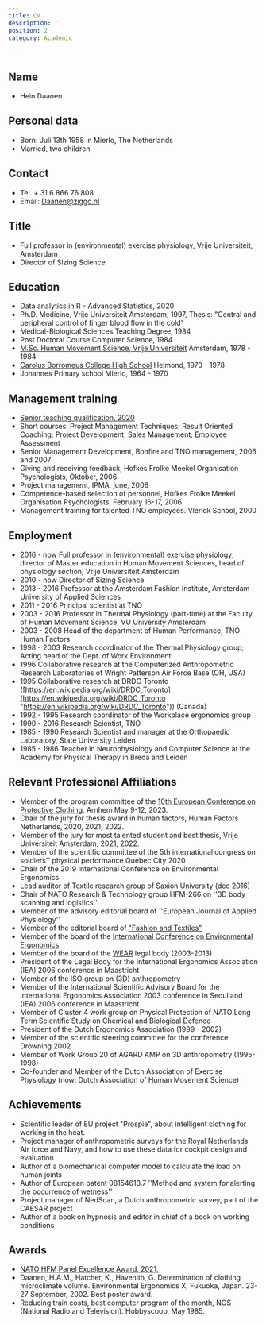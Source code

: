 ```yaml
---
title: CV
description: ''
position: 2
category: Academic

---
```

## Name

* Hein Daanen

## Personal data

* Born: Juli 13th 1958 in Mierlo, The Netherlands
* Married, two children

## Contact

* Tel. + 31 6 866 76 808
* Email: Daanen@ziggo.nl

## Title

* Full professor in (environmental) exercise physiology, Vrije Universiteit, Amsterdam
* Director of Sizing Science

## Education

* Data analytics in R - Advanced Statistics, 2020
* Ph.D. Medicine, Vrije Universiteit Amsterdam, 1997, Thesis: "Central and peripheral control of finger blood flow in the cold"
* Medical-Biological Sciences Teaching Degree, 1984
* Post Doctoral Course Computer Science, 1984
* [M.Sc. Human Movement Science, Vrije Universiteit](https://vu.nl/en/about-vu/faculties/faculty-of-behavioural-and-movement-sciences/departments/human-movement-sciences) Amsterdam, 1978 - 1984
* [Carolus Borromeus College High School](http://www.carolus.nl) Helmond, 1970 - 1978
* Johannes Primary school Mierlo, 1964 - 1970

## Management training

* [Senior teaching qualification, 2020](/images/stq.pdf "STQ")
* Short courses: Project Management Techniques; Result Oriented Coaching; Project Development; Sales Management; Employee Assessment
* Senior Management Development, Bonfire and TNO management, 2006 and 2007
* Giving and receiving feedback, Hofkes Frolke Meekel Organisation Psychologists, Oktober, 2006
* Project management, IPMA, june, 2006
* Competence-based selection of personnel, Hofkes Frolke Meekel Organisation Psychologists, February 16-17, 2006
* Management training for talented TNO employees. Vlerick School, 2000

## Employment

* 2016 - now Full professor in (environmental) exercise physiology; director of Master education in Human Movement Sciences, head of physiology section, Vrije Universiteit Amsterdam
* 2010 - now Director of Sizing Science
* 2013 - 2016 Professor at the Amsterdam Fashion Institute, Amsterdam University of Applied Sciences
* 2011 - 2016 Principal scientist at TNO
* 2003 - 2016 Professor in Thermal Physiology (part-time) at the Faculty of Human Movement Science, VU University Amsterdam
* 2003 - 2008 Head of the department of Human Performance, TNO Human Factors
* 1998 - 2003 Research coordinator of the Thermal Physiology group; Acting head of the Dept. of Work Environment
* 1996 Collaborative research at the Computerized Anthropometric Research Laboratories of Wright Patterson Air Force Base (OH, USA)
* 1995 Collaborative research at DRDC Toronto ([https://en.wikipedia.org/wiki/DRDC_Toronto](https://en.wikipedia.org/wiki/DRDC_Toronto "https://en.wikipedia.org/wiki/DRDC_Toronto")) (Canada)
* 1992 - 1995 Research coordinator of the Workplace ergonomics group
* 1990 - 2016 Research Scientist, TNO
* 1985 - 1990 Research Scientist and manager at the Orthopaedic Laboratory, State University Leiden
* 1985 - 1986 Teacher in Neurophysiology and Computer Science at the Academy for Physical Therapy in Breda and Leiden

## Relevant Professional Affiliations

* Member of the program committee of the [10th European Conference on Protective Clothing](https://ecpc.nipv.nl/ "ECPC"), Arnhem May 9-12, 2023.
* Chair of the jury for thesis award in human factors, Human Factors Netherlands, 2020, 2021, 2022.
* Member of the jury for most talented student and best thesis, Vrije Universiteit Amsterdam, 2021, 2022.
* Member of the scientific committee of the 5th international congress on soldiers'' physical performance Quebec City 2020
* Chair of the 2019 International Conference on Environmental Ergonomics
* Lead auditor of Textile research group of Saxion University (dec 2016)
* Chair of NATO Research & Technology group HFM-266 on ''3D body scanning and logistics''
* Member of the advisory editorial board of ''European Journal of Applied Physiology''
* Member of the editorial board of ["Fashion and Textiles"](https://fashionandtextiles.springeropen.com/about/editorial-board "Fashion and Textiles")
* Member of the board of the [International Conference on Environmental Ergonomics](http://www.environmental-ergonomics.org)
* Member of the board of the [WEAR](http://ovrt.nist.gov/projects/wear/) legal body (2003-2013)
* President of the Legal Body for the International Ergonomics Association (IEA) 2006 conference in Maastricht
* Member of the ISO group on (3D) anthropometry
* Member of the International Scientific Advisory Board for the International Ergonomics Association 2003 conference in Seoul and (IEA) 2006 conference in Maastricht
* Member of Cluster 4 work group on Physical Protection of NATO Long Term Scientific Study on Chemical and Biological Defence
* President of the Dutch Ergonomics Association (1999 - 2002)
* Member of the scientific steering committee for the conference Drowning 2002
* Member of Work Group 20 of AGARD AMP on 3D anthropometry (1995-1998)
* Co-founder and Member of the Dutch Association of Exercise Physiology (now: Dutch Association of Human Movement Science)

## Achievements

* Scientific leader of EU project "Prospie", about intelligent clothing for working in the heat.
* Project manager of anthropometric surveys for the Royal Netherlands Air force and Navy, and how to use these data for cockpit design and evaluation
* Author of a biomechanical computer model to calculate the load on human joints
* Author of European patent 08154613.7 ''Method and system for alerting the occurrence of wetness''
* Project manager of NedScan, a Dutch anthropometric survey, part of the CAESAR project
* Author of a book on hypnosis and editor in chief of a book on working conditions

## Awards

* [NATO HFM Panel Excellence Award. 2021.](/images/panel-excellence-award-certificate_daanen.pdf "NATO Award")
* Daanen, H.A.M., Hatcher, K., Havenith, G. Determination of clothing microclimate volume. Environmental Ergonomics X, Fukuoka, Japan. 23-27 September, 2002. Best poster award.
* Reducing train costs, best computer program of the month, NOS (National Radio and Television). Hobbyscoop, May 1985.